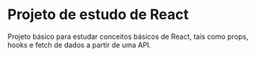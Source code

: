 # Projeto de estudo de React
Projeto básico para estudar conceitos básicos de React, tais como props, hooks e fetch de dados a partir de uma API. 
